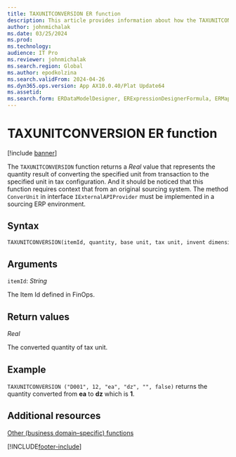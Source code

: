 ```yaml
---
title: TAXUNITCONVERSION ER function
description: This article provides information about how the TAXUNITCONVERSION Electronic reporting (ER) function is used.
author: johnmichalak
ms.date: 03/25/2024
ms.prod: 
ms.technology: 
audience: IT Pro
ms.reviewer: johnmichalak
ms.search.region: Global
ms.author: epodkolzina
ms.search.validFrom: 2024-04-26
ms.dyn365.ops.version: App AX10.0.40/Plat Update64
ms.assetid: 
ms.search.form: ERDataModelDesigner, ERExpressionDesignerFormula, ERMappedFormatDesigner, ERModelMappingDesigner
---
```


# TAXUNITCONVERSION ER function

[!include [banner](../includes/banner.md)]

The `TAXUNITCONVERSION` function returns a *Real* value that represents the quantity result of converting the specified unit from transaction to the specified unit in tax configuration. And it should be noticed that this function requires context that from an original sourcing system. The method `ConverUnit` in interface `IExternalAPIProvider` must be implemented in a sourcing ERP environment.

## Syntax

```vb
TAXUNITCONVERSION(itemId, quantity, base unit, tax unit, invent dimension Id, packaging)
```

## Arguments

`itemId`: *String*

The Item Id defined in FinOps.

## Return values

*Real*

The converted quantity of tax unit.

## Example

`TAXUNITCONVERSION ("D001", 12, "ea", "dz", "", false)` returns the quantity converted from **ea** to **dz** which is **1**.

## Additional resources

[Other (business domain–specific) functions](er-functions-category-other.md)


[!INCLUDE[footer-include](../../../includes/footer-banner.md)]
